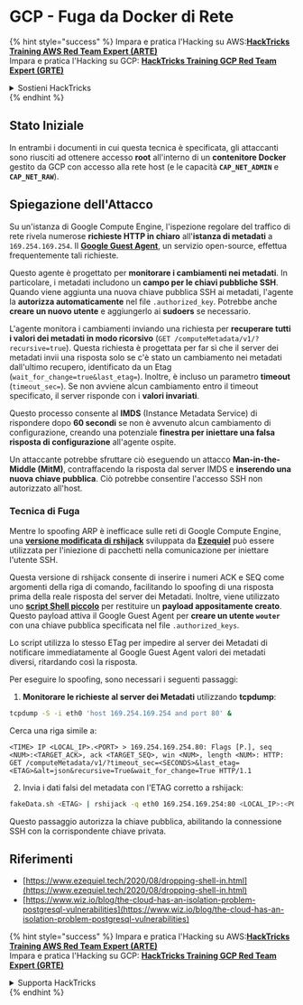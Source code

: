 # GCP - Fuga da Docker di Rete

{% hint style="success" %}
Impara e pratica l'Hacking su AWS:<img src="/.gitbook/assets/image.png" alt="" data-size="line">[**HackTricks Training AWS Red Team Expert (ARTE)**](https://training.hacktricks.xyz/courses/arte)<img src="/.gitbook/assets/image.png" alt="" data-size="line">\
Impara e pratica l'Hacking su GCP: <img src="/.gitbook/assets/image (2).png" alt="" data-size="line">[**HackTricks Training GCP Red Team Expert (GRTE)**<img src="/.gitbook/assets/image (2).png" alt="" data-size="line">](https://training.hacktricks.xyz/courses/grte)

<details>

<summary>Sostieni HackTricks</summary>

* Controlla i [**piani di abbonamento**](https://github.com/sponsors/carlospolop)!
* **Unisciti al** 💬 [**gruppo Discord**](https://discord.gg/hRep4RUj7f) o al [**gruppo telegram**](https://t.me/peass) o **seguici** su **Twitter** 🐦 [**@hacktricks\_live**](https://twitter.com/hacktricks\_live)**.**
* **Condividi trucchi di hacking inviando PR a** [**HackTricks**](https://github.com/carlospolop/hacktricks) e [**HackTricks Cloud**](https://github.com/carlospolop/hacktricks-cloud) repos di github.

</details>
{% endhint %}

## Stato Iniziale

In entrambi i documenti in cui questa tecnica è specificata, gli attaccanti sono riusciti ad ottenere accesso **root** all'interno di un **contenitore Docker** gestito da GCP con accesso alla rete host (e le capacità **`CAP_NET_ADMIN`** e **`CAP_NET_RAW`**).

## Spiegazione dell'Attacco

Su un'istanza di Google Compute Engine, l'ispezione regolare del traffico di rete rivela numerose **richieste HTTP in chiaro** all'**istanza di metadati** a `169.254.169.254`. Il [**Google Guest Agent**](https://github.com/GoogleCloudPlatform/guest-agent), un servizio open-source, effettua frequentemente tali richieste.

Questo agente è progettato per **monitorare i cambiamenti nei metadati**. In particolare, i metadati includono un **campo per le chiavi pubbliche SSH**. Quando viene aggiunta una nuova chiave pubblica SSH ai metadati, l'agente la **autorizza automaticamente** nel file `.authorized_key`. Potrebbe anche **creare un nuovo utente** e aggiungerlo ai **sudoers** se necessario.

L'agente monitora i cambiamenti inviando una richiesta per **recuperare tutti i valori dei metadati in modo ricorsivo** (`GET /computeMetadata/v1/?recursive=true`). Questa richiesta è progettata per far sì che il server dei metadati invii una risposta solo se c'è stato un cambiamento nei metadati dall'ultimo recupero, identificato da un Etag (`wait_for_change=true&last_etag=`). Inoltre, è incluso un parametro **timeout** (`timeout_sec=`). Se non avviene alcun cambiamento entro il timeout specificato, il server risponde con i **valori invariati**.

Questo processo consente al **IMDS** (Instance Metadata Service) di rispondere dopo **60 secondi** se non è avvenuto alcun cambiamento di configurazione, creando una potenziale **finestra per iniettare una falsa risposta di configurazione** all'agente ospite.

Un attaccante potrebbe sfruttare ciò eseguendo un attacco **Man-in-the-Middle (MitM)**, contraffacendo la risposta dal server IMDS e **inserendo una nuova chiave pubblica**. Ciò potrebbe consentire l'accesso SSH non autorizzato all'host.

### Tecnica di Fuga

Mentre lo spoofing ARP è inefficace sulle reti di Google Compute Engine, una [**versione modificata di rshijack**](https://github.com/ezequielpereira/rshijack) sviluppata da [**Ezequiel**](https://www.ezequiel.tech/2020/08/dropping-shell-in.html) può essere utilizzata per l'iniezione di pacchetti nella comunicazione per iniettare l'utente SSH.

Questa versione di rshijack consente di inserire i numeri ACK e SEQ come argomenti della riga di comando, facilitando lo spoofing di una risposta prima della reale risposta del server dei Metadati. Inoltre, viene utilizzato uno [**script Shell piccolo**](https://gist.github.com/ezequielpereira/914c2aae463409e785071213b059f96c#file-fakedata-sh) per restituire un **payload appositamente creato**. Questo payload attiva il Google Guest Agent per **creare un utente `wouter`** con una chiave pubblica specificata nel file `.authorized_keys`.

Lo script utilizza lo stesso ETag per impedire al server dei Metadati di notificare immediatamente al Google Guest Agent valori dei metadati diversi, ritardando così la risposta.

Per eseguire lo spoofing, sono necessari i seguenti passaggi:

1. **Monitorare le richieste al server dei Metadati** utilizzando **tcpdump**:
```bash
tcpdump -S -i eth0 'host 169.254.169.254 and port 80' &
```
Cerca una riga simile a:
```
<TIME> IP <LOCAL_IP>.<PORT> > 169.254.169.254.80: Flags [P.], seq <NUM>:<TARGET_ACK>, ack <TARGET_SEQ>, win <NUM>, length <NUM>: HTTP: GET /computeMetadata/v1/?timeout_sec=<SECONDS>&last_etag=<ETAG>&alt=json&recursive=True&wait_for_change=True HTTP/1.1
```
2. Invia i dati falsi del metadata con l'ETAG corretto a rshijack:
```bash
fakeData.sh <ETAG> | rshijack -q eth0 169.254.169.254:80 <LOCAL_IP>:<PORT> <TARGET_SEQ> <TARGET_ACK>; ssh -i id_rsa -o StrictHostKeyChecking=no wouter@localhost
```
Questo passaggio autorizza la chiave pubblica, abilitando la connessione SSH con la corrispondente chiave privata.


## Riferimenti

* [https://www.ezequiel.tech/2020/08/dropping-shell-in.html](https://www.ezequiel.tech/2020/08/dropping-shell-in.html)
* [https://www.wiz.io/blog/the-cloud-has-an-isolation-problem-postgresql-vulnerabilities](https://www.wiz.io/blog/the-cloud-has-an-isolation-problem-postgresql-vulnerabilities)

{% hint style="success" %}
Impara e pratica l'Hacking su AWS:<img src="/.gitbook/assets/image.png" alt="" data-size="line">[**HackTricks Training AWS Red Team Expert (ARTE)**](https://training.hacktricks.xyz/courses/arte)<img src="/.gitbook/assets/image.png" alt="" data-size="line">\
Impara e pratica l'Hacking su GCP: <img src="/.gitbook/assets/image (2).png" alt="" data-size="line">[**HackTricks Training GCP Red Team Expert (GRTE)**<img src="/.gitbook/assets/image (2).png" alt="" data-size="line">](https://training.hacktricks.xyz/courses/grte)

<details>

<summary>Supporta HackTricks</summary>

* Controlla i [**piani di abbonamento**](https://github.com/sponsors/carlospolop)!
* **Unisciti al** 💬 [**gruppo Discord**](https://discord.gg/hRep4RUj7f) o al [**gruppo telegram**](https://t.me/peass) o **seguici** su **Twitter** 🐦 [**@hacktricks\_live**](https://twitter.com/hacktricks\_live)**.**
* **Condividi trucchi di hacking inviando PR ai** [**HackTricks**](https://github.com/carlospolop/hacktricks) e [**HackTricks Cloud**](https://github.com/carlospolop/hacktricks-cloud) repository di Github.

</details>
{% endhint %}
